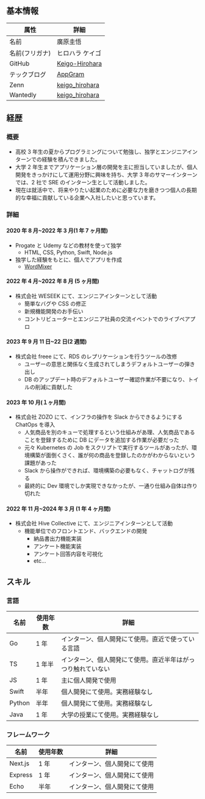 ## 基本情報

| 属性           | 詳細                                                         |
| -------------- | ------------------------------------------------------------ |
| 名前           | 廣原圭悟                                                     |
| 名前(フリガナ) | ヒロハラ ケイゴ                                              |
| GitHub         | [Keigo-Hirohara](https://github.com/Keigo-Hirohara)          |
| テックブログ   | [AppGram](https://app-gram-kei.com/)                         |
| Zenn           | [keigo_hirohara](https://zenn.dev/keigo_hirohara)            |
| Wantedly       | [keigo_hirohara](https://www.wantedly.com/id/keigo_hirohara) |

## 経歴

### 概要

- 高校 3 年生の夏からプログラミングについて勉強し、独学とエンジニアインターンでの経験を積んできました。
- 大学 2 年生までアプリケーション層の開発を主に担当していましたが、個人開発をきっかけにして運用分野に興味を持ち、大学 3 年のサマーインターンでは、2 社で SRE のインターン生として活動しました。
- 現在は就活中で、将来やりたい起業のために必要な力を磨きつつ個人の長期的な幸福に貢献している企業へ入社したいと思っています。

### 詳細

#### 2020 年 8 月~2022 年 3 月(1 年 7 ヶ月間)

- Progate と Udemy などの教材を使って独学
  - HTML, CSS, Python, Swift, Node.js
- 独学した経験をもとに、個人でアプリを作成
  - [WordMixer](https://github.com/Keigo-Hirohara/WordMixer)

#### 2022 年 4 月~2022 年 8 月 (5 ヶ月間)

- 株式会社 WESEEK にて、エンジニアインターンとして活動
  - 簡単なバグや CSS の修正
  - 新規機能開発のお手伝い
  - コントリビューターとエンジニア社員の交流イベントでのライブペアプロ

#### 2023 年 9 月 11 日~22 日(2 週間)

- 株式会社 freee にて、RDS のレプリケーションを行うツールの改修
  - ユーザーの意思と関係なく生成されてしまうデフォルトユーザーの弾き出し
  - DB のアップデート時のデフォルトユーザー確認作業が不要になり、トイルの削減に貢献した

#### 2023 年 10 月(１ヶ月間)

- 株式会社 ZOZO にて、インフラの操作を Slack からできるようにする ChatOps を導入
  - 人気商品を別のキューで処理するという仕組みがあ理、人気商品であることを登録するために DB にデータを追加する作業が必要だった
  - 元々 Kubernetes の Job をスクリプトで実行するツールがあったが、環境構築が面倒くさく、誰が何の商品を登録したのかがわからないという課題があった
  - Slack から操作ができれば、環境構築の必要もなく、チャットログが残る
  - 最終的に Dev 環境でしか実現できなかったが、一通り仕組み自体は作り切れた

#### 2022 年 11 月~2024 年 3 月 (1 年 4 ヶ月間)

- 株式会社 Hive Collective にて、エンジニアインターンとして活動
  - 機能単位でのフロントエンド、バックエンドの開発
    - 納品書出力機能実装
    - アンケート機能実装
    - アンケート回答内容を可視化
    - etc...

## スキル

### 言語

| 名前   | 使用年数 | 詳細                                                         |
| ------ | -------- | ------------------------------------------------------------ |
| Go     | 1 年     | インターン、個人開発にて使用。直近で使っている言語           |
| TS     | 1 年半   | インターン、個人開発にて使用。直近半年はがっつり触れていない |
| JS     | 1 年     | 主に個人開発で使用                                           |
| Swift  | 半年     | 個人開発にて使用。実務経験なし                               |
| Python | 半年     | 個人開発にて使用。実務経験なし                               |
| Java   | 1 年     | 大学の授業にて使用。実務経験なし                             |

### フレームワーク

| 名前    | 使用年数 | 詳細                         |
| ------- | -------- | ---------------------------- |
| Next.js | 1 年     | インターン、個人開発にて使用 |
| Express | 1 年     | インターン、個人開発にて使用 |
| Echo    | 半年     | インターン、個人開発にて使用 |
